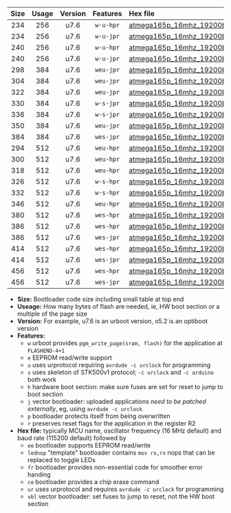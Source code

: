 |Size|Usage|Version|Features|Hex file|
|:-:|:-:|:-:|:-:|:--|
|234|256|u7.6|`w-u-hpr`|[atmega165p_16mhz_19200bps_ur.hex](https://raw.githubusercontent.com/stefanrueger/urboot/main/bootloaders/atmega165p/fcpu_16mhz/19200_bps/atmega165p_16mhz_19200bps_ur.hex)|
|234|256|u7.6|`w-u-jpr`|[atmega165p_16mhz_19200bps_ur_vbl.hex](https://raw.githubusercontent.com/stefanrueger/urboot/main/bootloaders/atmega165p/fcpu_16mhz/19200_bps/atmega165p_16mhz_19200bps_ur_vbl.hex)|
|240|256|u7.6|`w-u-hpr`|[atmega165p_16mhz_19200bps_lednop_ur.hex](https://raw.githubusercontent.com/stefanrueger/urboot/main/bootloaders/atmega165p/fcpu_16mhz/19200_bps/atmega165p_16mhz_19200bps_lednop_ur.hex)|
|240|256|u7.6|`w-u-jpr`|[atmega165p_16mhz_19200bps_lednop_ur_vbl.hex](https://raw.githubusercontent.com/stefanrueger/urboot/main/bootloaders/atmega165p/fcpu_16mhz/19200_bps/atmega165p_16mhz_19200bps_lednop_ur_vbl.hex)|
|298|384|u7.6|`weu-jpr`|[atmega165p_16mhz_19200bps_ee_ur_vbl.hex](https://raw.githubusercontent.com/stefanrueger/urboot/main/bootloaders/atmega165p/fcpu_16mhz/19200_bps/atmega165p_16mhz_19200bps_ee_ur_vbl.hex)|
|304|384|u7.6|`weu-jpr`|[atmega165p_16mhz_19200bps_ee_lednop_ur_vbl.hex](https://raw.githubusercontent.com/stefanrueger/urboot/main/bootloaders/atmega165p/fcpu_16mhz/19200_bps/atmega165p_16mhz_19200bps_ee_lednop_ur_vbl.hex)|
|322|384|u7.6|`weu-jpr`|[atmega165p_16mhz_19200bps_ee_lednop_fr_ur_vbl.hex](https://raw.githubusercontent.com/stefanrueger/urboot/main/bootloaders/atmega165p/fcpu_16mhz/19200_bps/atmega165p_16mhz_19200bps_ee_lednop_fr_ur_vbl.hex)|
|330|384|u7.6|`w-s-jpr`|[atmega165p_16mhz_19200bps_vbl.hex](https://raw.githubusercontent.com/stefanrueger/urboot/main/bootloaders/atmega165p/fcpu_16mhz/19200_bps/atmega165p_16mhz_19200bps_vbl.hex)|
|336|384|u7.6|`w-s-jpr`|[atmega165p_16mhz_19200bps_lednop_vbl.hex](https://raw.githubusercontent.com/stefanrueger/urboot/main/bootloaders/atmega165p/fcpu_16mhz/19200_bps/atmega165p_16mhz_19200bps_lednop_vbl.hex)|
|350|384|u7.6|`weu-jpr`|[atmega165p_16mhz_19200bps_ee_lednop_fr_ce_ur_vbl.hex](https://raw.githubusercontent.com/stefanrueger/urboot/main/bootloaders/atmega165p/fcpu_16mhz/19200_bps/atmega165p_16mhz_19200bps_ee_lednop_fr_ce_ur_vbl.hex)|
|384|384|u7.6|`wes-jpr`|[atmega165p_16mhz_19200bps_ee_vbl.hex](https://raw.githubusercontent.com/stefanrueger/urboot/main/bootloaders/atmega165p/fcpu_16mhz/19200_bps/atmega165p_16mhz_19200bps_ee_vbl.hex)|
|294|512|u7.6|`weu-hpr`|[atmega165p_16mhz_19200bps_ee_ur.hex](https://raw.githubusercontent.com/stefanrueger/urboot/main/bootloaders/atmega165p/fcpu_16mhz/19200_bps/atmega165p_16mhz_19200bps_ee_ur.hex)|
|300|512|u7.6|`weu-hpr`|[atmega165p_16mhz_19200bps_ee_lednop_ur.hex](https://raw.githubusercontent.com/stefanrueger/urboot/main/bootloaders/atmega165p/fcpu_16mhz/19200_bps/atmega165p_16mhz_19200bps_ee_lednop_ur.hex)|
|318|512|u7.6|`weu-hpr`|[atmega165p_16mhz_19200bps_ee_lednop_fr_ur.hex](https://raw.githubusercontent.com/stefanrueger/urboot/main/bootloaders/atmega165p/fcpu_16mhz/19200_bps/atmega165p_16mhz_19200bps_ee_lednop_fr_ur.hex)|
|326|512|u7.6|`w-s-hpr`|[atmega165p_16mhz_19200bps.hex](https://raw.githubusercontent.com/stefanrueger/urboot/main/bootloaders/atmega165p/fcpu_16mhz/19200_bps/atmega165p_16mhz_19200bps.hex)|
|332|512|u7.6|`w-s-hpr`|[atmega165p_16mhz_19200bps_lednop.hex](https://raw.githubusercontent.com/stefanrueger/urboot/main/bootloaders/atmega165p/fcpu_16mhz/19200_bps/atmega165p_16mhz_19200bps_lednop.hex)|
|346|512|u7.6|`weu-hpr`|[atmega165p_16mhz_19200bps_ee_lednop_fr_ce_ur.hex](https://raw.githubusercontent.com/stefanrueger/urboot/main/bootloaders/atmega165p/fcpu_16mhz/19200_bps/atmega165p_16mhz_19200bps_ee_lednop_fr_ce_ur.hex)|
|380|512|u7.6|`wes-hpr`|[atmega165p_16mhz_19200bps_ee.hex](https://raw.githubusercontent.com/stefanrueger/urboot/main/bootloaders/atmega165p/fcpu_16mhz/19200_bps/atmega165p_16mhz_19200bps_ee.hex)|
|386|512|u7.6|`wes-hpr`|[atmega165p_16mhz_19200bps_ee_lednop.hex](https://raw.githubusercontent.com/stefanrueger/urboot/main/bootloaders/atmega165p/fcpu_16mhz/19200_bps/atmega165p_16mhz_19200bps_ee_lednop.hex)|
|386|512|u7.6|`wes-jpr`|[atmega165p_16mhz_19200bps_ee_lednop_vbl.hex](https://raw.githubusercontent.com/stefanrueger/urboot/main/bootloaders/atmega165p/fcpu_16mhz/19200_bps/atmega165p_16mhz_19200bps_ee_lednop_vbl.hex)|
|414|512|u7.6|`wes-hpr`|[atmega165p_16mhz_19200bps_ee_lednop_fr.hex](https://raw.githubusercontent.com/stefanrueger/urboot/main/bootloaders/atmega165p/fcpu_16mhz/19200_bps/atmega165p_16mhz_19200bps_ee_lednop_fr.hex)|
|414|512|u7.6|`wes-jpr`|[atmega165p_16mhz_19200bps_ee_lednop_fr_vbl.hex](https://raw.githubusercontent.com/stefanrueger/urboot/main/bootloaders/atmega165p/fcpu_16mhz/19200_bps/atmega165p_16mhz_19200bps_ee_lednop_fr_vbl.hex)|
|456|512|u7.6|`wes-hpr`|[atmega165p_16mhz_19200bps_ee_lednop_fr_ce.hex](https://raw.githubusercontent.com/stefanrueger/urboot/main/bootloaders/atmega165p/fcpu_16mhz/19200_bps/atmega165p_16mhz_19200bps_ee_lednop_fr_ce.hex)|
|456|512|u7.6|`wes-jpr`|[atmega165p_16mhz_19200bps_ee_lednop_fr_ce_vbl.hex](https://raw.githubusercontent.com/stefanrueger/urboot/main/bootloaders/atmega165p/fcpu_16mhz/19200_bps/atmega165p_16mhz_19200bps_ee_lednop_fr_ce_vbl.hex)|

- **Size:** Bootloader code size including small table at top end
- **Useage:** How many bytes of flash are needed, ie, HW boot section or a multiple of the page size
- **Version:** For example, u7.6 is an urboot version, o5.2 is an optiboot version
- **Features:**
  + `w` urboot provides `pgm_write_page(sram, flash)` for the application at `FLASHEND-4+1`
  + `e` EEPROM read/write support
  + `u` uses urprotocol requiring `avrdude -c urclock` for programming
  + `s` uses skeleton of STK500v1 protocol; `-c urclock` and `-c arduino` both work
  + `h` hardware boot section: make sure fuses are set for reset to jump to boot section
  + `j` vector bootloader: uploaded applications *need to be patched externally*, eg, using `avrdude -c urclock`
  + `p` bootloader protects itself from being overwritten
  + `r` preserves reset flags for the application in the register R2
- **Hex file:** typically MCU name, oscillator frequency (16 MHz default) and baud rate (115200 default) followed by
  + `ee` bootloader supports EEPROM read/write
  + `lednop` "template" bootloader contains `mov rx,rx` nops that can be replaced to toggle LEDs
  + `fr` bootloader provides non-essential code for smoother error handing
  + `ce` bootloader provides a chip erase command
  + `ur` uses urprotocol and requires `avrdude -c urclock` for programming
  + `vbl` vector bootloader: set fuses to jump to reset, not the HW boot section
